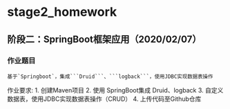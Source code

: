 # stage2_homework
## 阶段二：SpringBoot框架应用（2020/02/07）
### 作业题目
	基于`Springboot`，集成```Druid```、```logback```，使用JDBC实现数据表操作
作业要求:
    1. 创建Maven项目
    2. 使用 SpringBoot集成 Druid、logback
    3. 自定义数据表，使用JDBC实现数据表操作（CRUD）
    4. 上传代码至Github仓库

